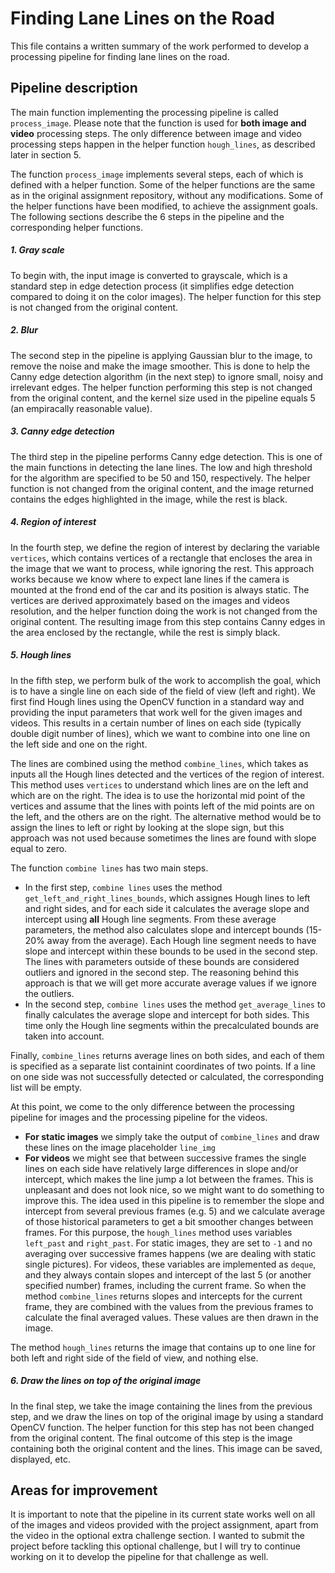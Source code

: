 # **Finding Lane Lines on the Road** 

This file contains a written summary of the work performed to develop a processing pipeline for finding lane lines on the road.

## Pipeline description

The main function implementing the processing pipeline is called `process_image`. Please note that the function is used for **both image and video** processing steps. The only difference between image and video processing steps happen in the helper function `hough_lines`, as described later in section 5. 

The function `process_image` implements several steps, each of which is defined with a helper function. Some of the helper functions are the same as in the original assignment repository, without any modifications. Some of the helper functions have been modified, to achieve the assignment goals. The following sections describe the 6 steps in the pipeline and the corresponding helper functions. 

##### 1. Gray scale

To begin with, the input image is converted to grayscale, which is a standard step in edge detection process (it simplifies edge detection compared to doing it on the color images). The helper function for this step is not changed from the original content. 

##### 2. Blur

The second step in the pipeline is applying Gaussian blur to the image, to remove the noise and make the image smoother. This is done to help the Canny edge detection algorithm (in the next step) to ignore small, noisy and irrelevant edges. The helper function performing this step is not changed from the original content, and the kernel size used in the pipeline equals 5 (an empiracally reasonable value). 

##### 3. Canny edge detection

The third step in the pipeline performs Canny edge detection. This is one of the main functions in detecting the lane lines. The low and high threshold for the algorithm are specified to be 50 and 150, respectively. The helper function is not changed from the original content, and the image returned contains the edges highlighted in the image, while the rest is black. 

##### 4. Region of interest

In the fourth step, we define the region of interest by declaring the variable `vertices`, which contains vertices of a rectangle that encloses the area in the image that we want to process, while ignoring the rest. This approach works because we know where to expect lane lines if the camera is mounted at the frond end of the car and its position is always static. The vertices are derived approximately based on the images and videos resolution, and the helper function doing the work is not changed from the original content. The resulting image from this step contains Canny edges in the area enclosed by the rectangle, while the rest is simply black. 

##### 5. Hough lines

In the fifth step, we perform bulk of the work to accomplish the goal, which is to have a single line on each side of the field of view (left and right). We first find Hough lines using the OpenCV function in a standard way and providing the input parameters that work well for the given images and videos. This results in a certain number of lines on each side (typically double digit number of lines), which we want to combine into one line on the left side and one on the right. 

The lines are combined using the method `combine_lines`, which takes as inputs all the Hough lines detected and the vertices of the region of interest. This method uses `vertices` to understand which lines are on the left and which are on the right. The idea is to use the horizontal mid point of the vertices and assume that the lines with points left of the mid points are on the left, and the others are on the right. The alternative method would be to assign the lines to left or right by looking at the slope sign, but this approach was not used because sometimes the lines are found with slope equal to zero. 

The function `combine lines` has two main steps. 
- In the first step, `combine lines` uses the method `get_left_and_right_lines_bounds`, which assignes Hough lines to left and right sides, and for each side it calculates the average slope and intercept using **all** Hough line segments. From these average parameters, the method also calculates slope and intercept bounds (15-20% away from the average). Each Hough line segment needs to have slope and intercept within these bounds to be used in the second step. The lines with parameters outside of these bounds are considered outliers and ignored in the second step. The reasoning behind this approach is that we will get more accurate average values if we ignore the outliers.
- In the second step, `combine lines` uses the method `get_average_lines` to finally calculates the average slope and intercept for both sides. This time only the Hough line segments within the precalculated bounds are taken into account. 

Finally, `combine_lines` returns average lines on both sides, and each of them is specified as a separate list containint coordinates of two points. If a line on one side was not successfully detected or calculated, the corresponding list will be empty. 

At this point, we come to the only difference between the processing pipeline for images and the processing pipeline for the videos. 

- **For static images** we simply take the output of `combine_lines` and draw these lines on the image placeholder `line_img`
- **For videos** we might see that between successive frames the single lines on each side have relatively large differences in slope and/or intercept, which makes the line jump a lot between the frames. This is unpleasant and does not look nice, so we might want to do something to improve this. The idea used in this pipeline is to remember the slope and intercept from several previous frames (e.g. 5) and we calculate average of those historical parameters to get a bit smoother changes between frames. For this purpose, the `hough_lines` method uses variables `left_past` and `right_past`. For static images, they are set to `-1` and no averaging over successive frames happens (we are dealing with static single pictures). For videos, these variables are implemented as `deque`, and they always contain slopes and intercept of the last 5 (or another specified number) frames, including the current frame. So when the method `combine_lines` returns slopes and intercepts for the current frame, they are combined with the values from the previous frames to calculate the final averaged values. These values are then drawn in the image.  

The method `hough_lines` returns the image that contains up to one line for both left and right side of the field of view, and nothing else. 

##### 6. Draw the lines on top of the original image

In the final step, we take the image containing the lines from the previous step, and we draw the lines on top of the original image by using a standard OpenCV function. The helper function for this step has not been changed from the original content. The final outcome of this step is the image containing both the original content and the lines. This image can be saved, displayed, etc. 

## Areas for improvement

It is important to note that the pipeline in its current state works well on all of the images and videos provided with the project assignment, apart from the video in the optional extra challenge section. I wanted to submit the project before tackling this optional challenge, but I will try to continue working on it to develop the pipeline for that challenge as well. 
